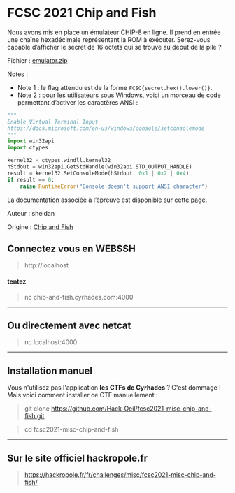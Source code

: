 # FCSC 2021 Chip and Fish

Nous avons mis en place un émulateur CHIP-8 en ligne. Il prend en entrée une chaîne hexadécimale représentant la ROM à exécuter. Serez-vous capable d’afficher le secret de 16 octets qui se trouve au début de la pile ?

Fichier : [emulator.zip](emulator.zip)

Notes :

- Note 1 : le flag attendu est de la forme ```FCSC{secret.hex().lower()}```.
- Note 2 : pour les utilisateurs sous Windows, voici un morceau de code permettant d’activer les caractères ANSI :
```python
"""
Enable Virtual Terminal Input
https://docs.microsoft.com/en-us/windows/console/setconsolemode
"""
import win32api
import ctypes

kernel32 = ctypes.windll.kernel32
hStdout = win32api.GetStdHandle(win32api.STD_OUTPUT_HANDLE)
result = kernel32.SetConsoleMode(hStdout, 0x1 | 0x2 | 0x4)
if result == 0:
    raise RuntimeError("Console doesn't support ANSI character")
```
La documentation associée à l’épreuve est disponible sur [cette page](DETAILS.md).


Auteur : sheidan

Origine : [Chip and Fish](https://hackropole.fr/fr/challenges/misc/fcsc2021-misc-chip-and-fish/)



## Connectez vous en WEBSSH
> http://localhost

#### tentez 
> nc chip-and-fish.cyrhades.com:4000


-----------

## Ou directement avec netcat
> nc localhost:4000

-----------


## Installation manuel
Vous n'utilisez pas l'application **les CTFs de Cyrhades** ? C'est dommage !
Mais voici comment installer ce CTF manuellement :

> git clone https://github.com/Hack-Oeil/fcsc2021-misc-chip-and-fish.git

> cd fcsc2021-misc-chip-and-fish


-----------

## Sur le site officiel hackropole.fr
> https://hackropole.fr/fr/challenges/misc/fcsc2021-misc-chip-and-fish/